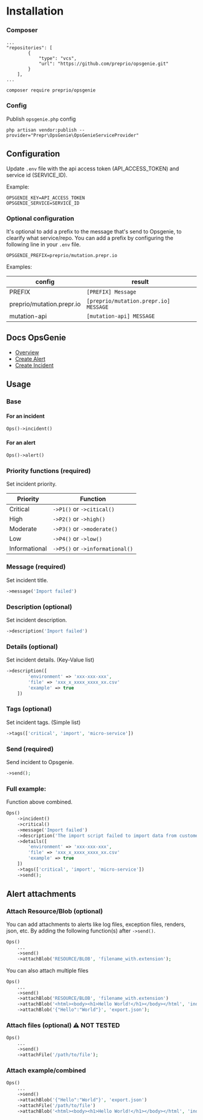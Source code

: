 # Installation

### Composer
```
...
"repositories": [
        {
            "type": "vcs",
            "url": "https://github.com/preprio/opsgenie.git"
        }
    ],
...
```
```
composer require preprio/opsgenie
```
### Config
Publish `opsgenie.php` config
```
php artisan vendor:publish --provider="Prepr\OpsGenie\OpsGenieServiceProvider"
```

## Configuration

Update `.env` file with the api access token (API_ACCESS_TOKEN) and service id (SERVICE_ID).

Example:

```
OPSGENIE_KEY=API_ACCESS_TOKEN
OPSGENIE_SERVICE=SERVICE_ID
```

### Optional configuration

It's optional to add a prefix to the message that's send to Opsgenie, to clearify what service/repo. You can add a prefix by configuring the following line in your `.env` file.
```
OPSGENIE_PREFIX=preprio/mutation.prepr.io
```

Examples: 

| config                    | result                                |
|---------------------------|---------------------------------------|
| PREFIX                    | `[PREFIX] Message`                    |
| preprio/mutation.prepr.io | `[preprio/mutation.prepr.io] MESSAGE` |
| mutation-api              | `[mutation-api] MESSAGE`              |

## Docs OpsGenie

- [Overview](https://docs.opsgenie.com/docs/api-overview)
- [Create Alert](https://docs.opsgenie.com/docs/alert-api#create-alert)
- [Create Incident](https://docs.opsgenie.com/docs/incident-api#create-incident)

## Usage

### Base

#### For an incident
```php
Ops()->incident()
```

#### For an alert
```php
Ops()->alert()
```

### Priority functions (required)

Set incident priority.

|Priority|Function|
|---|---|
|Critical| `->P1()` or `->citical()`|
|High| `->P2()` or `->high()`|
|Moderate| `->P3()` or `->moderate()`|
|Low| `->P4()` or `->low()`|
|Informational| `->P5()` or `->informational()`|

### Message (required)

Set incident title.

```php
->message('Import failed')
```

### Description (optional)

Set incident description.

```php
->description('Import failed')
```

### Details (optional)

Set incident details. (Key-Value list)

```php
->description([
        'environment' => 'xxx-xxx-xxx',
        'file' => 'xxx_x_xxxx_xxxx_xx.csv'
        'example' => true
    ])
```

### Tags (optional)

Set incident tags. (Simple list)

```php
->tags(['critical', 'import', 'micro-service'])
```

### Send (required)

Send incident to Opsgenie.

```php
->send();
```

### Full example:

Function above combined.

```php
Ops()
    ->incident()
    ->critical()
    ->message('Import failed')
    ->description('The import script failed to import data from customer X.')
    ->details([
        'environment' => 'xxx-xxx-xxx',
        'file' => 'xxx_x_xxxx_xxxx_xx.csv'
        'example' => true
    ])
    ->tags(['critical', 'import', 'micro-service'])
    ->send();
```


## Alert attachments


### Attach Resource/Blob (optional)
You can add attachments to alerts like log files, exception files, renders, json, etc. 
By adding the following function(s) after `->send()`.


```php
Ops()
    ...
    ->send()
    ->attachBlob('RESOURCE/BLOB', 'filename_with.extension');
```

You can also attach multiple files
```php
Ops()
    ...
    ->send()
    ->attachBlob('RESOURCE/BLOB', 'filename_with.extension')
    ->attachBlob('<html><body><h1>Hello World!</h1></body></html', 'index.html');
    ->attachBlob('{"Hello":"World"}', 'export.json');
```

### Attach files (optional) ⚠️ NOT TESTED
```php
Ops()
    ...
    ->send()
    ->attachFile('/path/to/file');
```

### Attach example/combined
```php
Ops()
    ...
    ->send()
    ->attachBlob('{"Hello":"World"}', 'export.json')
    ->attachFile('/path/to/file')
    ->attachBlob('<html><body><h1>Hello World!</h1></body></html', 'index.html');
```
